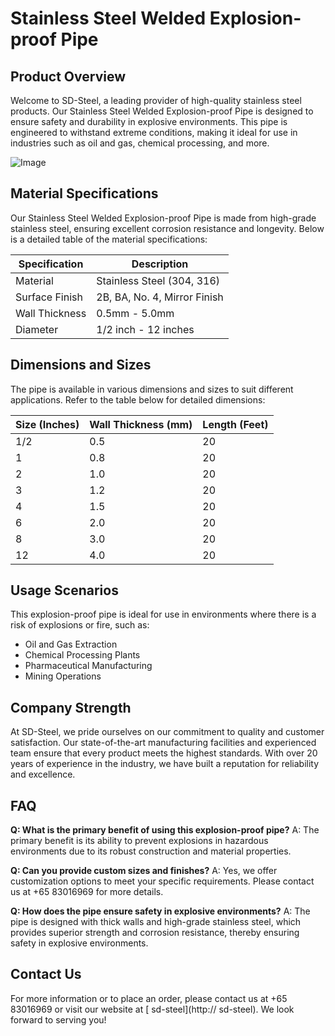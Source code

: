 # Stainless Steel Welded Explosion-proof Pipe

## Product Overview
Welcome to SD-Steel, a leading provider of high-quality stainless steel products. Our Stainless Steel Welded Explosion-proof Pipe is designed to ensure safety and durability in explosive environments. This pipe is engineered to withstand extreme conditions, making it ideal for use in industries such as oil and gas, chemical processing, and more.

![Image](https://github.com/user-attachments/assets/2567258e-e124-4816-932d-1809bd27ef0b)

## Material Specifications
Our Stainless Steel Welded Explosion-proof Pipe is made from high-grade stainless steel, ensuring excellent corrosion resistance and longevity. Below is a detailed table of the material specifications:

| Specification | Description |
|---------------|-------------|
| Material      | Stainless Steel (304, 316) |
| Surface Finish| 2B, BA, No. 4, Mirror Finish |
| Wall Thickness| 0.5mm - 5.0mm |
| Diameter      | 1/2 inch - 12 inches |

## Dimensions and Sizes
The pipe is available in various dimensions and sizes to suit different applications. Refer to the table below for detailed dimensions:

| Size (Inches) | Wall Thickness (mm) | Length (Feet) |
|---------------|---------------------|---------------|
| 1/2           | 0.5                 | 20            |
| 1             | 0.8                 | 20            |
| 2             | 1.0                 | 20            |
| 3             | 1.2                 | 20            |
| 4             | 1.5                 | 20            |
| 6             | 2.0                 | 20            |
| 8             | 3.0                 | 20            |
| 12            | 4.0                 | 20            |

## Usage Scenarios
This explosion-proof pipe is ideal for use in environments where there is a risk of explosions or fire, such as:
- Oil and Gas Extraction
- Chemical Processing Plants
- Pharmaceutical Manufacturing
- Mining Operations

## Company Strength
At SD-Steel, we pride ourselves on our commitment to quality and customer satisfaction. Our state-of-the-art manufacturing facilities and experienced team ensure that every product meets the highest standards. With over 20 years of experience in the industry, we have built a reputation for reliability and excellence.

## FAQ
**Q: What is the primary benefit of using this explosion-proof pipe?**
A: The primary benefit is its ability to prevent explosions in hazardous environments due to its robust construction and material properties.

**Q: Can you provide custom sizes and finishes?**
A: Yes, we offer customization options to meet your specific requirements. Please contact us at +65 83016969 for more details.

**Q: How does the pipe ensure safety in explosive environments?**
A: The pipe is designed with thick walls and high-grade stainless steel, which provides superior strength and corrosion resistance, thereby ensuring safety in explosive environments.

## Contact Us
For more information or to place an order, please contact us at +65 83016969 or visit our website at [ sd-steel](http:// sd-steel). We look forward to serving you!